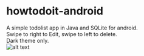 # howtodoit-android
A simple todolist app in Java and SQLite for android. <br/>
Swipe to right to Edit, swipe to left to delete. <br/>
Dark theme only. <br/>
![alt text](https://github.com/tteg33/howtodoit-android/blob/master/howtodoitsample.png)

